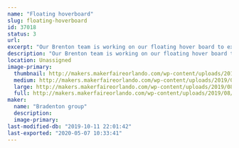 ```yaml
---
name: "Floating hoverboard"
slug: floating-hoverboard
id: 37018
status: 3
url: 
excerpt: "Our Brenton team is working on our floating hover board to experiment science, computer science and technology."
description: "Our Brenton team is working on our floating hover board to experiment science, computer science and technology."
location: Unassigned
image-primary:
  thumbnail: http://makers.makerfaireorlando.com/wp-content/uploads/2019/08/back-to-the-future-150x150.jpg
  medium: http://makers.makerfaireorlando.com/wp-content/uploads/2019/08/back-to-the-future-300x222.jpg
  large: http://makers.makerfaireorlando.com/wp-content/uploads/2019/08/back-to-the-future.jpg
  full: http://makers.makerfaireorlando.com/wp-content/uploads/2019/08/back-to-the-future.jpg
maker:
  name: "Bradenton group"
  description:
  image-primary: 
last-modified-db: "2019-10-11 22:01:42"
last-exported: "2020-05-07 10:33:41"
---
```


